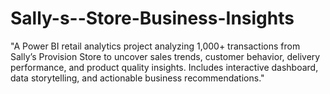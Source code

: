 # Sally-s--Store-Business-Insights
"A Power BI retail analytics project analyzing 1,000+ transactions from Sally’s Provision Store to uncover sales trends, customer behavior, delivery performance, and product quality insights. Includes interactive dashboard, data storytelling, and actionable business recommendations."
